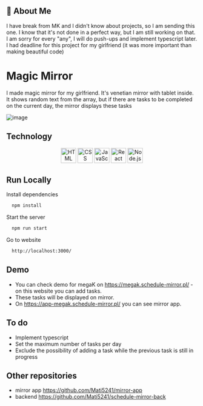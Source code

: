 
## 🚀 About Me
I have break from MK and I didn't know about projects, so I am sending this one. I know that it's not done in a perfect way, but I am still working on that. I am sorry for every "any", I will do push-ups and implement typescript later. I had deadline for this project for my girlfriend (it was more important than making beautiful code)
# Magic Mirror

I made magic mirror for my girlfriend. It's venetian mirror with tablet inside. It shows random text from the array, but if there are tasks to be completed on the current day, the mirror displays these tasks


![image](https://github.com/Mati5241/schedule-mirror-front/assets/143203781/02c0b748-cd5d-4f0d-a193-cbad788ecbfb)


## Technology
<div align="center">
	<img width="40" src="https://user-images.githubusercontent.com/25181517/192158954-f88b5814-d510-4564-b285-dff7d6400dad.png" alt="HTML" title="HTML"/>
	<img width="40" src="https://user-images.githubusercontent.com/25181517/183898674-75a4a1b1-f960-4ea9-abcb-637170a00a75.png" alt="CSS" title="CSS"/>
	<img width="40" src="https://user-images.githubusercontent.com/25181517/117447155-6a868a00-af3d-11eb-9cfe-245df15c9f3f.png" alt="JavaScript" title="JavaScript"/>
	<img width="40" src="https://user-images.githubusercontent.com/25181517/183897015-94a058a6-b86e-4e42-a37f-bf92061753e5.png" alt="React" title="React"/>
	<img width="40" src="https://user-images.githubusercontent.com/25181517/183568594-85e280a7-0d7e-4d1a-9028-c8c2209e073c.png" alt="Node.js" title="Node.js"/>
</div>

## Run Locally

Install dependencies

```bash
  npm install
```

Start the server

```bash
  npm run start
```

Go to website

```bash
  http://localhost:3000/
```
## Demo

- You can check demo for megaK on https://megak.schedule-mirror.pl/ - on this website you can add tasks. 
- These tasks will be displayed on mirror. 
- On https://app-megak.schedule-mirror.pl/ you can see mirror app.

## To do
- Implement typescript
- Set the maximum number of tasks per day
- Exclude the possibility of adding a task while the previous task is still in progress
 ## Other repositories

- mirror app https://github.com/Mati5241/mirror-app
- backend https://github.com/Mati5241/schedule-mirror-back
